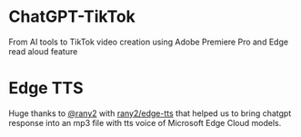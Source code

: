 # ChatGPT-TikTok
From AI tools to TikTok video creation using Adobe Premiere Pro and Edge read aloud feature

# Edge TTS
Huge thanks to [@rany2](https://www.github.com/rany2) with [rany2/edge-tts](https://github.com/rany2/edge-tts) that helped us to bring chatgpt response into an mp3 file with tts voice of Microsoft Edge Cloud models.
